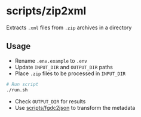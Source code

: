 # scripts/zip2xml

Extracts `.xml` files from `.zip` archives in a directory

## Usage

- Rename `.env.example` to `.env`
- Update `INPUT_DIR` and `OUTPUT_DIR` paths
- Place `.zip` files to be processed in `INPUT_DIR`

```sh
# Run script
./run.sh
```

- Check `OUTPUT_DIR` for results
- Use [scripts/fgdc2json](../fgdc2json/README.md) to transform the metadata
